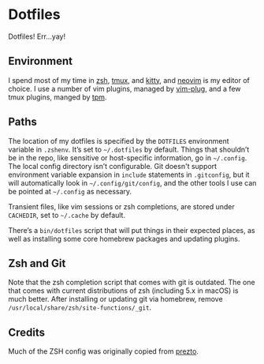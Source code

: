 # Dotfiles

Dotfiles! Err...yay!

## Environment

I spend most of my time in [zsh](http://zsh.sourceforge.net),
[tmux](http://tmux.sourceforge.net), and
[kitty](https://sw.kovidgoyal.net/kitty/), and [neovim](http://neovim.io) is my
editor of choice. I use a number of vim plugins, managed by
[vim-plug](https://github.com/junegunn/vim-plug), and a few tmux plugins, manged
by [tpm](https://github.com/tmux-plugins/tpm).

## Paths

The location of my dotfiles is specified by the `DOTFILES` environment variable
in `.zshenv`. It’s set to `~/.dotfiles` by default. Things that shouldn’t be in
the repo, like sensitive or host-specific information, go in `~/.config`. The
local config directory isn’t configurable. Git doesn't support environment
variable expansion in `include` statements in `.gitconfig`, but it will
automatically look in `~/.config/git/config`, and the other tools I use can be
pointed at `~/.config` as necessary.

Transient files, like vim sessions or zsh completions, are stored under
`CACHEDIR`, set to `~/.cache` by default.

There’s a `bin/dotfiles` script that will put things in their expected places,
as well as installing some core homebrew packages and updating plugins.

## Zsh and Git

Note that the zsh completion script that comes with git is outdated. The one
that comes with current distributions of zsh (including 5.x in macOS) is much
better. After installing or updating git via homebrew, remove
`/usr/local/share/zsh/site-functions/_git`.

## Credits

Much of the ZSH config was originally copied from
[prezto](https://github.com/sorin-ionescu/prezto).
